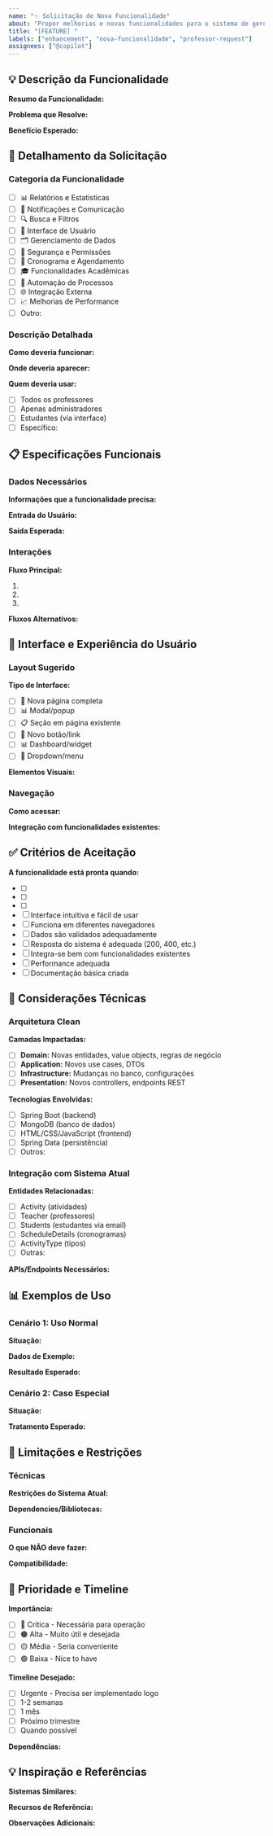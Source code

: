 ```yaml
---
name: "✨ Solicitação de Nova Funcionalidade"
about: "Propor melhorias e novas funcionalidades para o sistema de gerenciamento escolar"
title: "[FEATURE] "
labels: ["enhancement", "nova-funcionalidade", "professor-request"]
assignees: ["@copilot"]
---
```


## 💡 Descrição da Funcionalidade

**Resumo da Funcionalidade:**
<!-- Descreva em uma frase o que você gostaria que fosse implementado -->

**Problema que Resolve:**
<!-- Qual necessidade ou dificuldade atual esta funcionalidade resolve? -->

**Benefício Esperado:**
<!-- Como esta funcionalidade melhorará o trabalho dos professores/experiência dos estudantes? -->

## 🎯 Detalhamento da Solicitação

### Categoria da Funcionalidade
- [ ] 📊 Relatórios e Estatísticas
- [ ] 📧 Notificações e Comunicação
- [ ] 🔍 Busca e Filtros
- [ ] 📱 Interface de Usuário
- [ ] 🗂️ Gerenciamento de Dados
- [ ] 🔐 Segurança e Permissões
- [ ] 📅 Cronograma e Agendamento
- [ ] 🎓 Funcionalidades Acadêmicas
- [ ] 🔄 Automação de Processos
- [ ] 🌐 Integração Externa
- [ ] 📈 Melhorias de Performance
- [ ] Outro: <!-- Especificar -->

### Descrição Detalhada
**Como deveria funcionar:**
<!-- Descreva passo a passo como a funcionalidade deveria operar -->

**Onde deveria aparecer:**
<!-- Em qual parte do sistema (página, menu, etc.) -->

**Quem deveria usar:**
- [ ] Todos os professores
- [ ] Apenas administradores
- [ ] Estudantes (via interface)
- [ ] Específico: <!-- Especificar -->

## 📋 Especificações Funcionais

### Dados Necessários
**Informações que a funcionalidade precisa:**
<!-- Ex: dados de atividades, informações de estudantes, etc. -->

**Entrada do Usuário:**
<!-- Que informações o usuário precisará fornecer? -->

**Saída Esperada:**
<!-- Que informações/resultados a funcionalidade deve produzir? -->

### Interações
**Fluxo Principal:**
1. <!-- Usuário faz algo -->
2. <!-- Sistema responde -->
3. <!-- Resultado final -->

**Fluxos Alternativos:**
<!-- O que acontece em cenários diferentes ou de erro? -->

## 🎨 Interface e Experiência do Usuário

### Layout Sugerido
**Tipo de Interface:**
- [ ] 📄 Nova página completa
- [ ] 📊 Modal/popup
- [ ] 📋 Seção em página existente
- [ ] 🔘 Novo botão/link
- [ ] 📊 Dashboard/widget
- [ ] 🔽 Dropdown/menu

**Elementos Visuais:**
<!-- Botões, formulários, tabelas, gráficos, etc. -->

### Navegação
**Como acessar:**
<!-- Menu principal, submenu, atalho, etc. -->

**Integração com funcionalidades existentes:**
<!-- Como se relaciona com atividades, estudantes, etc.? -->

## ✅ Critérios de Aceitação

**A funcionalidade está pronta quando:**
- [ ] <!-- Critério específico 1 -->
- [ ] <!-- Critério específico 2 -->
- [ ] <!-- Critério específico 3 -->
- [ ] Interface intuitiva e fácil de usar
- [ ] Funciona em diferentes navegadores
- [ ] Dados são validados adequadamente
- [ ] Resposta do sistema é adequada (200, 400, etc.)
- [ ] Integra-se bem com funcionalidades existentes
- [ ] Performance adequada
- [ ] Documentação básica criada

## 🔧 Considerações Técnicas

### Arquitetura Clean
**Camadas Impactadas:**
- [ ] **Domain:** Novas entidades, value objects, regras de negócio
- [ ] **Application:** Novos use cases, DTOs
- [ ] **Infrastructure:** Mudanças no banco, configurações
- [ ] **Presentation:** Novos controllers, endpoints REST

**Tecnologias Envolvidas:**
- [ ] Spring Boot (backend)
- [ ] MongoDB (banco de dados)
- [ ] HTML/CSS/JavaScript (frontend)
- [ ] Spring Data (persistência)
- [ ] Outros: <!-- Especificar -->

### Integração com Sistema Atual
**Entidades Relacionadas:**
- [ ] Activity (atividades)
- [ ] Teacher (professores)
- [ ] Students (estudantes via email)
- [ ] ScheduleDetails (cronogramas)
- [ ] ActivityType (tipos)
- [ ] Outras: <!-- Especificar -->

**APIs/Endpoints Necessários:**
<!-- Novos endpoints REST que precisam ser criados -->

## 📊 Exemplos de Uso

### Cenário 1: Uso Normal
**Situação:**
<!-- Descrição de quando/como seria usada -->

**Dados de Exemplo:**
<!-- Exemplos concretos de dados -->

**Resultado Esperado:**
<!-- O que o usuário veria/obteria -->

### Cenário 2: Caso Especial
**Situação:**
<!-- Cenário alternativo ou edge case -->

**Tratamento Esperado:**
<!-- Como o sistema deveria reagir -->

## 🚨 Limitações e Restrições

### Técnicas
**Restrições do Sistema Atual:**
<!-- Limitações conhecidas que podem afetar a implementação -->

**Dependencies/Bibliotecas:**
<!-- Novas dependências que podem ser necessárias -->

### Funcionais
**O que NÃO deve fazer:**
<!-- Limites ou comportamentos indesejados -->

**Compatibilidade:**
<!-- Necessita manter compatibilidade com algo específico? -->

## 🎯 Prioridade e Timeline

**Importância:**
- [ ] 🔴 Crítica - Necessária para operação
- [ ] 🟠 Alta - Muito útil e desejada
- [ ] 🟡 Média - Seria conveniente
- [ ] 🟢 Baixa - Nice to have

**Timeline Desejado:**
- [ ] Urgente - Precisa ser implementado logo
- [ ] 1-2 semanas
- [ ] 1 mês
- [ ] Próximo trimestre
- [ ] Quando possível

**Dependências:**
<!-- Esta funcionalidade depende de outras implementações? -->

## 💡 Inspiração e Referências

**Sistemas Similares:**
<!-- Conhece outros sistemas que fazem algo parecido? -->

**Recursos de Referência:**
<!-- Links, documentos, exemplos que podem ajudar -->

**Observações Adicionais:**
<!-- Qualquer informação extra relevante -->